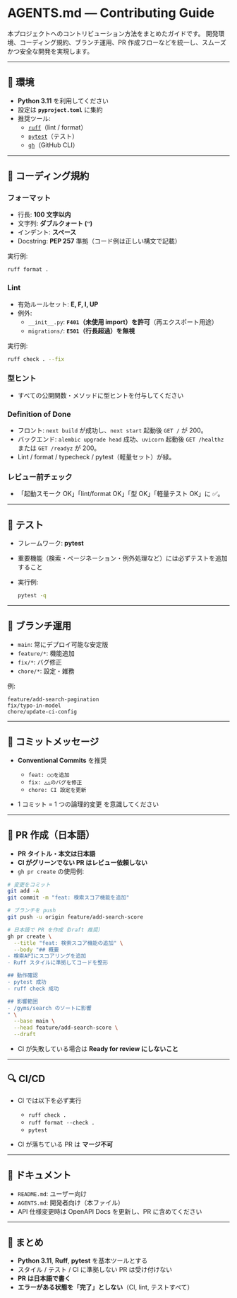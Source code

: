 # AGENTS.md — Contributing Guide

本プロジェクトへのコントリビューション方法をまとめたガイドです。
開発環境、コーディング規約、ブランチ運用、PR 作成フローなどを統一し、スムーズかつ安全な開発を実現します。

---

## 📌 環境

- **Python 3.11** を利用してください
- 設定は **`pyproject.toml`** に集約
- 推奨ツール:
  - [`ruff`](https://docs.astral.sh/ruff/)（lint / format）
  - [`pytest`](https://docs.pytest.org/)（テスト）
  - [`gh`](https://cli.github.com/)（GitHub CLI）

---

## 🧹 コーディング規約

### フォーマット

- 行長: **100 文字以内**
- 文字列: **ダブルクォート (`"`)**
- インデント: **スペース**
- Docstring: **PEP 257** 準拠（コード例は正しい構文で記載）

実行例:

```bash
ruff format .
```

### Lint

- 有効ルールセット: **E, F, I, UP**
- 例外:
  - `__init__.py`: **`F401`（未使用 import）を許可**（再エクスポート用途）
  - `migrations/`: **`E501`（行長超過）を無視**

実行例:

```bash
ruff check . --fix
```

### 型ヒント

- すべての公開関数・メソッドに型ヒントを付与してください

### Definition of Done

- フロント: `next build` が成功し、`next start` 起動後 `GET /` が 200。
- バックエンド: `alembic upgrade head` 成功、`uvicorn` 起動後 `GET /healthz` または `GET /readyz` が 200。
- Lint / format / typecheck / pytest（軽量セット）が緑。

### レビュー前チェック

- 「起動スモーク OK」「lint/format OK」「型 OK」「軽量テスト OK」に ✅。

---

## 🧪 テスト

- フレームワーク: **pytest**
- 重要機能（検索・ページネーション・例外処理など）には必ずテストを追加すること
- 実行例:

  ```bash
  pytest -q
  ```

---

## 🌱 ブランチ運用

- `main`: 常にデプロイ可能な安定版
- `feature/*`: 機能追加
- `fix/*`: バグ修正
- `chore/*`: 設定・雑務

例:

```
feature/add-search-pagination
fix/typo-in-model
chore/update-ci-config
```

---

## 📝 コミットメッセージ

- **Conventional Commits** を推奨
  - `feat: ○○を追加`
  - `fix: △△のバグを修正`
  - `chore: CI 設定を更新`

- 1 コミット = 1 つの論理的変更 を意識してください

---

## 🔄 PR 作成（日本語）

- **PR タイトル・本文は日本語**
- **CI がグリーンでない PR はレビュー依頼しない**
- `gh pr create` の使用例:

```bash
# 変更をコミット
git add -A
git commit -m "feat: 検索スコア機能を追加"

# ブランチを push
git push -u origin feature/add-search-score

# 日本語で PR を作成（Draft 推奨）
gh pr create \
  --title "feat: 検索スコア機能の追加" \
  --body "## 概要
- 検索APIにスコアリングを追加
- Ruff スタイルに準拠してコードを整形

## 動作確認
- pytest 成功
- ruff check 成功

## 影響範囲
- /gyms/search のソートに影響
" \
  --base main \
  --head feature/add-search-score \
  --draft
```

- CI が失敗している場合は **Ready for review にしないこと**

---

## 🔍 CI/CD

- CI では以下を必ず実行
  - `ruff check .`
  - `ruff format --check .`
  - `pytest`

- CI が落ちている PR は **マージ不可**

---

## 📖 ドキュメント

- `README.md`: ユーザー向け
- `AGENTS.md`: 開発者向け（本ファイル）
- API 仕様変更時は OpenAPI Docs を更新し、PR に含めてください

---

## 🧭 まとめ

- **Python 3.11**, **Ruff**, **pytest** を基本ツールとする
- スタイル / テスト / CI に準拠しない PR は受け付けない
- **PR は日本語で書く**
- **エラーがある状態を「完了」としない**（CI, lint, テストすべて）
